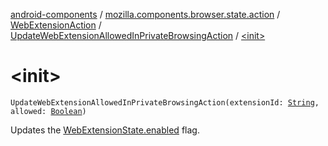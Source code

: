 [android-components](../../../index.md) / [mozilla.components.browser.state.action](../../index.md) / [WebExtensionAction](../index.md) / [UpdateWebExtensionAllowedInPrivateBrowsingAction](index.md) / [&lt;init&gt;](./-init-.md)

# &lt;init&gt;

`UpdateWebExtensionAllowedInPrivateBrowsingAction(extensionId: `[`String`](https://kotlinlang.org/api/latest/jvm/stdlib/kotlin/-string/index.html)`, allowed: `[`Boolean`](https://kotlinlang.org/api/latest/jvm/stdlib/kotlin/-boolean/index.html)`)`

Updates the [WebExtensionState.enabled](../../../mozilla.components.browser.state.state/-web-extension-state/enabled.md) flag.

